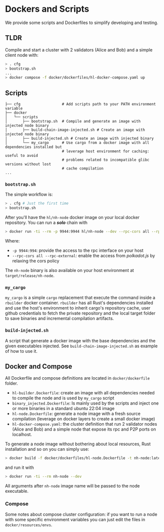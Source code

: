 # Dockers and Scripts

We provide some scripts and Dockerfiles to simplify developing and testing.

## TLDR

Compile and start a cluster with 2 validators (Alice and Bob) and a simple client node with:

```bash
> . cfg
> bootstrap.sh
...
> docker compose -f docker/dockerfiles/hl-docker-compose.yaml up
```

## Scripts

```text
├── cfg                   # Add scripts path to your PATH environment variable
├── docker
│   └── scripts
│       ├── bootstrap.sh  # Compile and generate an image with injected node binary
│       ├── build-chain-image-injected.sh # Create an image with injected node binary
│       ├── build-injected.sh # Create an image with injected binary
│       └── my_cargo      # Use cargo from a docker image with all dependencies installed but
                          # leverage host environment for caching: useful to avoid
                          # problems related to incompatible glibc versions without lost 
                          # cache compilation
...
```

### `bootstrap.sh`

The simple workflow is:

```bash
> . cfg # Just the first time
> bootstrap.sh
```

After you'll have the `hl/nh-node` docker image on your local docker repository. You can run a _**solo**_ chain with

```bash
> docker run -ti --rm -p 9944:9944 hl/nh-node --dev --rpc-cors all --rpc-external
```

Where:

* `-p 9944:994`: provide the access to the rpc interface on your host
* `--rpc-cors all --rpc-external`: enable the access from _polkadot.js_ by relaxing the cors policy

The `nh-node` binary is also available on your host environment at `target/release/nh-node`.

### `my_cargo`

`my_cargo` is a simple `cargo` replacement that execute the command inside a `rbuilder` docker container. `rbuilder` has all Rust's dependencies installed and use the host's environment to inherit cargo's repository cache, user github credentials to fetch the private repository and the local target folder to save binaries and incremental compilation artifacts.

### `build-injected.sh`

A script that generate a docker image with the base dependencies and the given executables injected. See `build-chain-image-injected.sh` as example of how to use it.

## Docker and Compose

All Dockerfile and compose definitions are located in `docker/dockerfile` folder.

* `hl-builder.Dockerfile`: create an image with all dependencies needed to compile the node and is used by `my_cargo` script
* `binary_injected.Dockerfile`: Is mainly used by the scripts and inject one or more binaries in a standard ubuntu 22:04 image
* `hl-node.Dockerfile`: generate a node image with a fresh source compilation (leverage on docker layers to create a small docker image)
* `hl-docker-compose.yaml`: the cluster definition that run
2 validator nodes (Alice and Bob) and a simple node that expose its rpc and P2P ports on localhost.

To generate a node image without bothering about local resources, Rust installation and so on you can simply use:

```bash
> docker build -f docker/dockerfiles/hl-node.Dockerfile -t nh-node:latest .
```

and run it with

```bash
> docker run -ti --rm nh-node --dev
```

All arguments after `nh-node` image name will be passed to the node executable.

### Compose

Some notes about compose cluster configuration: if you want to run a node with some specific environment variables you can just edit the files in `docker/resources/envs`.
